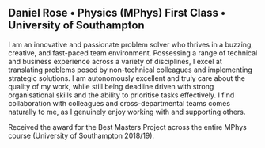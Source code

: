 ## Daniel Rose • Physics (MPhys) First Class • University of Southampton

I am an innovative and passionate problem solver who thrives in a buzzing, creative, and fast-paced team environment. Possessing a range of technical and business experience across a variety of disciplines, I excel at translating problems posed by non-technical colleagues and implementing strategic solutions. I am autonomously excellent and truly care about the quality of my work, while still being deadline driven with strong organisational skills and the ability to prioritise tasks effectively. I find collaboration with colleagues and cross-departmental teams comes naturally to me, as I genuinely enjoy working with and supporting others.

Received the award for the Best Masters Project across the entire MPhys course (University of Southampton 2018/19).
